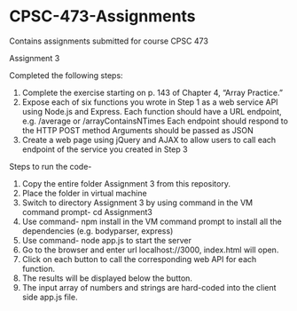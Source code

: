 # CPSC-473-Assignments
Contains assignments submitted for course CPSC 473

Assignment 3

Completed the following steps:
1. Complete the exercise starting on p. 143 of Chapter 4, “Array Practice.”
2. Expose each of six functions you wrote in Step 1 as a web service API using Node.js and Express.
      Each function should have a URL endpoint, e.g. /average or /arrayContainsNTimes
      Each endpoint should respond to the HTTP POST method
      Arguments should be passed as JSON
3. Create a web page using jQuery and AJAX to allow users to call each endpoint of the service you created in Step 3

Steps to run the code-
1. Copy the entire folder Assignment 3 from this repository.
2. Place the folder in virtual machine
3. Switch to directory Assignment 3 by using command in the VM command prompt- cd Assignment3
4. Use command- npm install in the VM command prompt to install all the dependencies (e.g. bodyparser, express)
5. Use command- node app.js to start the server
6. Go to the browser and enter url localhost://3000, index.html will open.
7. Click on each button to call the corresponding web API for each function.
8. The results will be displayed below the button.
9. The input array of numbers and strings are hard-coded into the client side app.js file.

